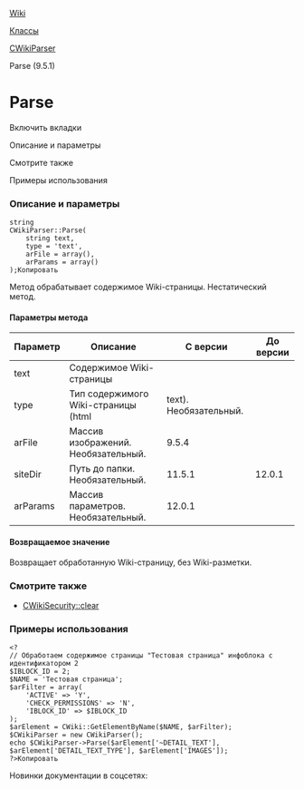 [Wiki](/api_help/wiki/index.php)

[Классы](/api_help/wiki/classes/index.php)

[CWikiParser](/api_help/wiki/classes/cwikiparser/index.php)

Parse (9.5.1)

Parse
=====

Включить вкладки

Описание и параметры

Смотрите также

Примеры использования

### Описание и параметры

```
string
CWikiParser::Parse(
	string text,
	type = 'text',
	arFile = array(),
	arParams = array()
);Копировать
```

Метод обрабатывает содержимое Wiki-страницы. Нестатический метод.

#### Параметры метода

| Параметр | Описание | С версии | До версии |
| --- | --- | --- | --- |
| text | Содержимое Wiki-страницы |  |  |
| type | Тип содержимого Wiki-страницы (html|text). Необязательный. |  |  |
| arFile | Массив изображений. Необязательный. | 9.5.4 |  |
| siteDir | Путь до папки. Необязательный. | 11.5.1 | 12.0.1 |
| arParams | Массив параметров. Необязательный. | 12.0.1 |  |

#### Возвращаемое значение

Возвращает обработанную Wiki-страницу, без Wiki-разметки.

### Смотрите также

* [CWikiSecurity::clear](/api_help/wiki/classes/cwikisecurity/clear.php)

### Примеры использования

```
<?
// Обработаем содержимое страницы "Тестовая страница" инфоблока с идентификатором 2
$IBLOCK_ID = 2;
$NAME = 'Тестовая страница';
$arFilter = array(
	'ACTIVE' => 'Y',
	'CHECK_PERMISSIONS' => 'N',
	'IBLOCK_ID' => $IBLOCK_ID
);
$arElement = CWiki::GetElementByName($NAME, $arFilter);
$CWikiParser = new CWikiParser();
echo $CWikiParser->Parse($arElement['~DETAIL_TEXT'], $arElement['DETAIL_TEXT_TYPE'], $arElement['IMAGES']);
?>Копировать
```

Новинки документации в соцсетях: